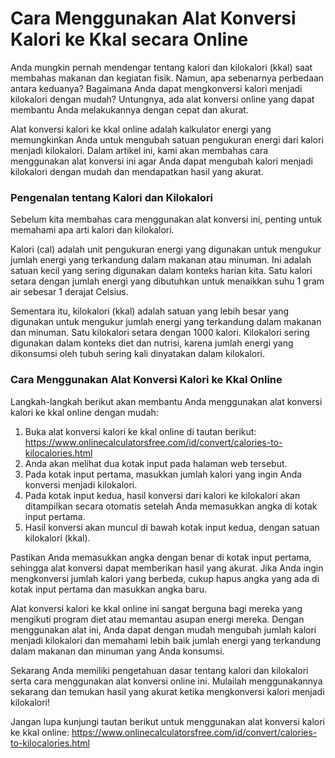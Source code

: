 Cara Menggunakan Alat Konversi Kalori ke Kkal secara Online
===========================================================

Anda mungkin pernah mendengar tentang kalori dan kilokalori (kkal) saat membahas makanan dan kegiatan fisik. Namun, apa sebenarnya perbedaan antara keduanya? Bagaimana Anda dapat mengkonversi kalori menjadi kilokalori dengan mudah? Untungnya, ada alat konversi online yang dapat membantu Anda melakukannya dengan cepat dan akurat.

Alat konversi kalori ke kkal online adalah kalkulator energi yang memungkinkan Anda untuk mengubah satuan pengukuran energi dari kalori menjadi kilokalori. Dalam artikel ini, kami akan membahas cara menggunakan alat konversi ini agar Anda dapat mengubah kalori menjadi kilokalori dengan mudah dan mendapatkan hasil yang akurat.

### Pengenalan tentang Kalori dan Kilokalori

Sebelum kita membahas cara menggunakan alat konversi ini, penting untuk memahami apa arti kalori dan kilokalori.

Kalori (cal) adalah unit pengukuran energi yang digunakan untuk mengukur jumlah energi yang terkandung dalam makanan atau minuman. Ini adalah satuan kecil yang sering digunakan dalam konteks harian kita. Satu kalori setara dengan jumlah energi yang dibutuhkan untuk menaikkan suhu 1 gram air sebesar 1 derajat Celsius.

Sementara itu, kilokalori (kkal) adalah satuan yang lebih besar yang digunakan untuk mengukur jumlah energi yang terkandung dalam makanan dan minuman. Satu kilokalori setara dengan 1000 kalori. Kilokalori sering digunakan dalam konteks diet dan nutrisi, karena jumlah energi yang dikonsumsi oleh tubuh sering kali dinyatakan dalam kilokalori.

### Cara Menggunakan Alat Konversi Kalori ke Kkal Online

Langkah-langkah berikut akan membantu Anda menggunakan alat konversi kalori ke kkal online dengan mudah:

1. Buka alat konversi kalori ke kkal online di tautan berikut: <https://www.onlinecalculatorsfree.com/id/convert/calories-to-kilocalories.html>
2. Anda akan melihat dua kotak input pada halaman web tersebut.
3. Pada kotak input pertama, masukkan jumlah kalori yang ingin Anda konversi menjadi kilokalori.
4. Pada kotak input kedua, hasil konversi dari kalori ke kilokalori akan ditampilkan secara otomatis setelah Anda memasukkan angka di kotak input pertama.
5. Hasil konversi akan muncul di bawah kotak input kedua, dengan satuan kilokalori (kkal).

Pastikan Anda memasukkan angka dengan benar di kotak input pertama, sehingga alat konversi dapat memberikan hasil yang akurat. Jika Anda ingin mengkonversi jumlah kalori yang berbeda, cukup hapus angka yang ada di kotak input pertama dan masukkan angka baru.

Alat konversi kalori ke kkal online ini sangat berguna bagi mereka yang mengikuti program diet atau memantau asupan energi mereka. Dengan menggunakan alat ini, Anda dapat dengan mudah mengubah jumlah kalori menjadi kilokalori dan memahami lebih baik jumlah energi yang terkandung dalam makanan dan minuman yang Anda konsumsi.

Sekarang Anda memiliki pengetahuan dasar tentang kalori dan kilokalori serta cara menggunakan alat konversi online ini. Mulailah menggunakannya sekarang dan temukan hasil yang akurat ketika mengkonversi kalori menjadi kilokalori!

Jangan lupa kunjungi tautan berikut untuk menggunakan alat konversi kalori ke kkal online: <https://www.onlinecalculatorsfree.com/id/convert/calories-to-kilocalories.html>